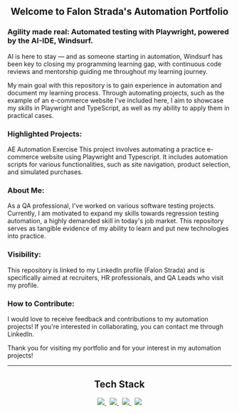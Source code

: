 <h2 align="center">Welcome to Falon Strada's Automation Portfolio</h2>


### Agility made real: Automated testing with Playwright, powered by the AI-IDE, Windsurf.

AI is here to stay — and as someone starting in automation, Windsurf has been key to closing my programming learning gap, with continuous code reviews and mentorship guiding me throughout my learning journey.

My main goal with this repository is to gain experience in automation and document my learning process. Through automating projects, such as the example of an e-commerce website I've included here, I aim to showcase my skills in Playwright and TypeScript, as well as my ability to apply them in practical cases. 

### Highlighted Projects:
AE Automation Exercise
This project involves automating a practice e-commerce website using Playwright and Typescript. It includes automation scripts for various functionalities, such as site navigation, product selection, and simulated purchases.

### About Me:
As a QA professional, I've worked on various software testing projects. Currently, I am motivated to expand my skills towards regression testing automation, a highly demanded skill in today's job market. This repository serves as tangible evidence of my ability to learn and put new technologies into practice.

### Visibility:
This repository is linked to my LinkedIn profile (Falon Strada) and is specifically aimed at recruiters, HR professionals, and QA Leads who visit my profile.

### How to Contribute:
I would love to receive feedback and contributions to my automation projects! If you're interested in collaborating, you can contact me through LinkedIn.

Thank you for visiting my portfolio and for your interest in my automation projects!

---
<h2 align="center">Tech Stack</h2>


<p align="center">
  <a href="https://www.typescriptlang.org/" target="_blank">
    <img src="https://img.shields.io/badge/TypeScript-3178C6?logo=typescript&logoColor=white&style=for-the-badge" />
  </a>
  &nbsp;
  <a href="https://playwright.dev/" target="_blank">
    <img src="https://img.shields.io/badge/Playwright-45ba4b?logo=playwright&logoColor=white&style=for-the-badge" />
  </a>
  &nbsp;
  <a href="https://code.visualstudio.com/" target="_blank">
    <img src="https://img.shields.io/badge/VS%20Code-007ACC?logo=visualstudiocode&logoColor=white&style=for-the-badge" />
  </a>
  &nbsp;
  <a href="https://windsurf.codeium.com/" target="_blank">
    <img src="https://img.shields.io/badge/Windsurf-00B4D8?logo=codeium&logoColor=white&style=for-the-badge" />
  </a>
</p>




